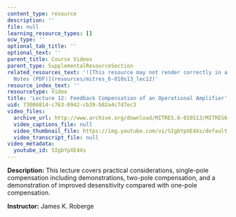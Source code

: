 ```yaml
---
content_type: resource
description: ''
file: null
learning_resource_types: []
ocw_type: ''
optional_tab_title: ''
optional_text: ''
parent_title: Course Videos
parent_type: SupplementalResourceSection
related_resources_text: '![This resource may not render correctly in a screen reader.](/images/inacessible.gif)[Lecture
  Notes (PDF)](resources/mitres_6-010s13_lec12)'
resource_index_text: ''
resourcetype: Video
title: 'Lecture 12: Feedback Compensation of an Operational Amplifier'
uid: 73006814-c763-0942-cb39-b82a4c7d7ec3
video_files:
  archive_url: http://www.archive.org/download/MITRES.6-010S13/MITRES6-010S13_lec12_300k.mp4
  video_captions_file: null
  video_thumbnail_file: https://img.youtube.com/vi/SIgbYpXE4Xs/default.jpg
  video_transcript_file: null
video_metadata:
  youtube_id: SIgbYpXE4Xs
---
```


**Description:** This lecture covers practical considerations, single-pole compensation including demonstrations, two-pole compensation, and a demonstration of improved desensitivity compared with one-pole compensation.

**Instructor:** James K. Roberge